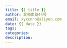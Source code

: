 ```yaml
---
title: {{ title }}
author: 北苑南路44号
email: xyxcnnh@aliyun.com
date: {{ date }}
tags:
categories:
description:
---
```



<!-- more -->
